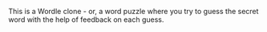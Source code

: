 This is a Wordle clone - or, a word puzzle where you try to guess the secret word with the
help of feedback on each guess.